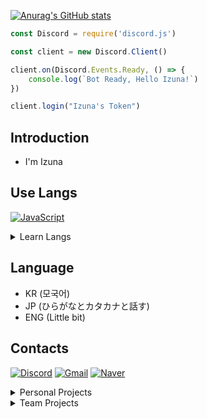 [![Anurag's GitHub stats](https://github-readme-stats.vercel.app/api?username=izunya&show_icons=true&theme=dracula)](https://github.com/anuraghazra/github-readme-stats)

```javascript
const Discord = require('discord.js')

const client = new Discord.Client()

client.on(Discord.Events.Ready, () => {
    console.log(`Bot Ready, Hello Izuna!`)
})

client.login("Izuna's Token")
```

## **Introduction**

- I'm Izuna

## Use Langs

[![JavaScript](https://img.shields.io/badge/javascript-%23424052.svg?style=for-the-badge&logo=javascript&logoColor=%23F7DF1E&labelColor=%23000000)](https://en.wikipedia.org/wiki/JavaScript)

<details>
<summary>Learn Langs</summary>
<div>

[![TypeScript](https://img.shields.io/badge/typescript-%23424052.svg?style=for-the-badge&logo=typescript&logoColor=%233178C6&labelColor=%2300000)](https://en.wikipedia.org/wiki/TypeScript)

[![Java](https://img.shields.io/badge/kotlin-%2377f8cc?style=for-the-badge&logo=kotlin&logoColor=%237F52FF&labelColor=%23000000)](https://en.wikipedia.org/wiki/Java_(programming_language))

[![C++](https://img.shields.io/badge/CPP-%2365c0ff?style=for-the-badge&logo=C%2b%2b&logoColor=%2300599C&labelColor=%23000000)](https://en.wikipedia.org/wiki/C%2B%2B)

[![Python](https://img.shields.io/badge/Python-%23000000?style=for-the-badge&logo=Python&logoColor=%233776AB&labelColor=%23ffc000)](https://en.wikipedia.org/wiki/C%2B%2B)

</div>
</details>


## Language
- KR (모국어)
- JP (ひらがなとカタカナと話す)
- ENG (Little bit)

## Contacts

[![Discord](https://img.shields.io/badge/izunadesu%230127-5865F2?style=&logo=Discord&logoColor=white)](https://discord.gg/7x4RjfgvTy)
[![Gmail](https://img.shields.io/badge/Gmail-%23EA4335?style=flat-square&logo=Gmail&logoColor=white&link=mailto:twitchizuna@gmail.com)](mailto:twitchizuna@gmail.com)
[![Naver](https://img.shields.io/badge/Naver-%2303C75A?style=flat-square&logo=Naver&logoColor=white&link=mailto:twitchizuna@naver.com)](mailto:twitchizuna@naver.com)

<details>
<summary>Personal Projects</summary>
<div>

## Discord bots
[Beatsaber Patchnotes bot](https://github.com/izunya/BeatSaber-PatchNote-Bot)

</div>
</details>

<details>
<summary>Team Projects</summary>
<div>

## Discord bots
[Kyaru Beat Saber League](https://github.com/Kyaru-Beat-Saber-League/discord-bot)

</div>
</details>

